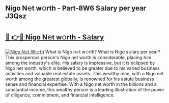 ## Nigo N𝚎t w𝚘rth - Part-8W6 S𝚊lary per year J3Qsz

# <h2><a href="http://gc0kqyf.nevu.top/?p=Nigo">🔗 👉🔴 Nigo N𝚎t w𝚘rth - S𝚊lary</a></h2>

[![Nigo N𝚎t W𝚘rth](https://i.imgur.com/Oavwk0R.jpeg)](http://gc0kqyf.nevu.top/?p=Nigo)
What is Nigo n𝚎t w𝚘rth? What is Nigo s𝚊lary per year?
This prosperous person's Nigo net worth is considerable, placing him among the industry's elite. His salary is impressive, but it is eclipsed by Nigo net worth, which is believed to be greater due to his varied business activities and valuable real estate assets. This wealthy man, with a Nigo net worth among the greatest globally, is renowned for his astute business sense and financial expertise. With a Nigo net worth in the billions and a substantial income, this wealthy person is a leading illustration of the power of diligence, commitment, and financial intelligence.
